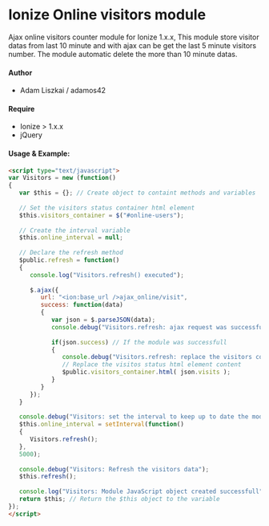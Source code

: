 Ionize Online visitors module
==============

Ajax online visitors counter module for Ionize 1.x.x, This module store visitor datas from last 10 minute and with ajax can be get the last 5 minute visitors number. The module automatic delete the more than 10 minute datas.

#### Author

- Adam Liszkai / adamos42

#### Require
- Ionize > 1.x.x
- jQuery

#### Usage & Example:

```html
<script type="text/javascript">
var Visitors = new (function()
{
   var $this = {}; // Create object to containt methods and variables
   
   // Set the visitors status container html element
   $this.visitors_container = $("#online-users");
   
   // Create the interval variable
   $this.online_interval = null;
   
   // Declare the refresh method
   $public.refresh = function()
   {
      console.log("Visitors.refresh() executed");
   
      $.ajax({
         url: "<ion:base_url />ajax_online/visit",
         success: function(data)
         {
            var json = $.parseJSON(data);
            console.debug("Visitors.refresh: ajax request was successfull", json);
            
            if(json.success) // If the module was successfull
            {
               console.debug("Visitors.refresh: replace the visitors container content");
               // Replace the visitos status html element content
               $public.visitors_container.html( json.visits );
            }
         }
      });
   }
   
   console.debug("Visitors: set the interval to keep up to date the module");
   $this.online_interval = setInterval(function()
   {
      Visitors.refresh();
   },
   5000);
   
   console.debug("Visitors: Refresh the visitors data");
   $this.refresh();
   
   console.log("Visitors: Module JavaScript object created successfull");
   return $this; // Return the $this object to the variable
});
</script>
```
